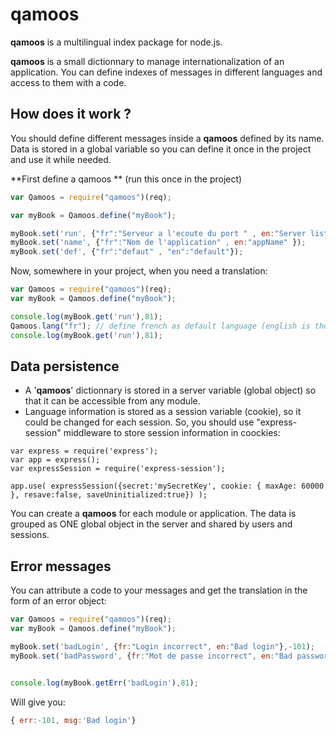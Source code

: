 # qamoos #

**qamoos** is a multilingual index package for node.js.

**qamoos** is a small dictionnary to manage internationalization of an application. You can define indexes of messages in different languages and access to them with a code.

## How does it work ? ##
You should define different messages inside a **qamoos** defined by its name. Data is stored in a global variable so you can define it once in the project and use it while needed.

**First define a qamoos ** (run this once in the project)
```javascript
var Qamoos = require("qamoos")(req);

var myBook = Qamoos.define("myBook");

myBook.set('run', {"fr":"Serveur a l'ecoute du port " , en:"Server listening port " });
myBook.set('name', {"fr":"Nom de l'application" , en:"appName" });
myBook.set('def', {"fr":"defaut" , "en":"default"});
```

Now, somewhere in your project, when you need a translation:
```javascript
var Qamoos = require("qamoos")(req);
var myBook = Qamoos.define("myBook");

console.log(myBook.get('run'),81);
Qamoos.lang("fr"); // define french as default language (english is the default value)
console.log(myBook.get('run'),81);
```

## Data persistence ##
 - A '**qamoos**' dictionnary is stored in a server variable (global object) so that it can be accessible from any module.
 - Language information is stored as a session variable (cookie), so it could be changed for each session. So, you should use "express-session" middleware to store session information in coockies:

```javacript
var express = require('express');
var app = express();
var expressSession = require('express-session');

app.use( expressSession({secret:'mySecretKey', cookie: { maxAge: 60000 }, resave:false, saveUninitialized:true}) );
```

You can create a **qamoos** for each module or application. The data is grouped as ONE global object in the server and shared by users and sessions.

## Error messages ##
You can attribute a code to your messages and get the translation in the form of an error object:

```javascript
var Qamoos = require("qamoos")(req);
var myBook = Qamoos.define("myBook");

myBook.set('badLogin', {fr:"Login incorrect", en:"Bad login"},-101);
myBook.set('badPassword', {fr:"Mot de passe incorrect", en:"Bad password"},-102);


console.log(myBook.getErr('badLogin'),81);
```

Will give you:
```javascript
{ err:-101, msg:'Bad login'}
```
